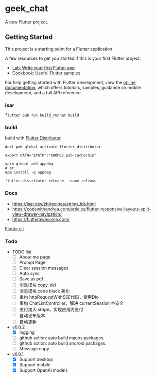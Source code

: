 # geek_chat

A new Flutter project.

## Getting Started

This project is a starting point for a Flutter application.

A few resources to get you started if this is your first Flutter project:

- [Lab: Write your first Flutter app](https://docs.flutter.dev/get-started/codelab)
- [Cookbook: Useful Flutter samples](https://docs.flutter.dev/cookbook)

For help getting started with Flutter development, view the
[online documentation](https://docs.flutter.dev/), which offers tutorials,
samples, guidance on mobile development, and a full API reference.

### isar
```
flutter pub run build_runner build
```

### build

build with [Flutter Distributor](https://distributor.leanflutter.org/docs/makers/dmg)

```
dart pub global activate flutter_distributor

export PATH="$PATH":"$HOME/.pub-cache/bin"
```

```
yarn global add appdmg
# or
npm install -g appdmg
```

```
flutter_distributor release --name release
```

### Docs
- https://isar.dev/zh/recipes/string_ids.html
- https://codewithandrea.com/articles/flutter-responsive-layouts-split-view-drawer-navigation/
- https://flutterawesome.com/

[Flutter cli](https://flutter.cn/docs/reference/flutter-cli)


### Todo

- TODO list
  - [ ] About me page
  - [ ] Prompt Page
  - [ ] Clear session messages
  - [ ] Auto sync
  - [ ] Save as pdf
  - [ ] 消息模块 copy, del
  - [ ] 消息模块 code block 美化
  - [ ] 重构 httpRequestWithSSE代码，使用Dio
  - [ ] 重构 ChatListController，解决 currentSession 空安全
  - [ ] 支付接入 stripe，实现应用内支付
  - [ ] 自动发布版本
  - [ ] 自动更新

- v0.0.2
  - [x] logging
  - [ ] github action: auto build macos packages.
  - [ ] github action: auto build android packages.
  - [ ] Message copy

- v0.0.1
  - [x] Support desktop
  - [x] Support mobile
  - [x] Support OpenAI models